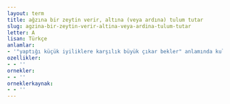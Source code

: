 ```yaml
---
layout: term
title: ağzına bir zeytin verir, altına (veya ardına) tulum tutar
slug: agzina-bir-zeytin-verir-altina-veya-ardina-tulum-tutar
letter: A
lisan: Türkçe
anlamlar:
- '"yaptığı küçük iyiliklere karşılık büyük çıkar bekler" anlamında kullanılan bir söz'
ozellikler:
- - ''
ornekler:
- - ''
orneklerkaynak:
- - ''
---
```


